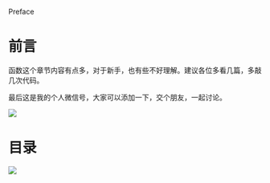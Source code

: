 Preface

# 前言 #

函数这个章节内容有点多，对于新手，也有些不好理解。建议各位多看几篇，多敲几次代码。

最后这是我的个人微信号，大家可以添加一下，交个朋友，一起讨论。

![](http://twowaterimage.oss-cn-beijing.aliyuncs.com/2019-10-07-070041.jpg)

# 目录 #

![](http://twowaterimage.oss-cn-beijing.aliyuncs.com/2019-10-07-%E5%87%BD%E6%95%B0.png)


